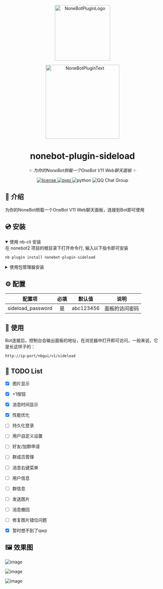 <div align="center">
  <a href="https://webui.nbgui.top"><img src="imgs/logo.png" width="180" height="180" alt="NoneBotPluginLogo"></a>
  <br>
  <p><img src="https://github.com/A-kirami/nonebot-plugin-template/blob/resources/NoneBotPlugin.svg" width="240" alt="NoneBotPluginText"></p>
</div>

<div align="center">

# nonebot-plugin-sideload

_✨ 为你的NoneBot侧载一个OneBot V11 Web聊天面板 ✨_


<a href="./LICENSE">
    <img src="https://img.shields.io/github/license/NonebotGUI/nonebot-plugin-sideload" alt="license">
</a>
<a href="https://pypi.python.org/pypi/nonebot-plugin-sideload.svg">
    <img src="https://img.shields.io/pypi/v/nonebot-plugin-sideload.svg" alt="pypi">
</a>
<img src="https://img.shields.io/badge/python-3.9+-blue.svg" alt="python">
<img src="https://img.shields.io/badge/QQ%E7%BE%A4-972526136-orange?style=flat-square" alt="QQ Chat Group">
</a>
</div>



## 📖 介绍

为你的NoneBot侧载一个OneBot V11 Web聊天面板，连接到Bot即可使用

## 💿 安装

<details open>
<summary>使用 nb-cli 安装</summary>
在 nonebot2 项目的根目录下打开命令行, 输入以下指令即可安装

    nb plugin install nonebot-plugin-sideload

</details>

<details>
<summary>使用包管理器安装</summary>
在 nonebot2 项目的插件目录下, 打开命令行, 根据你使用的包管理器, 输入相应的安装命令

<details>
<summary>pip</summary>

    pip install nonebot-plugin-sideload
</details>
<details>
<summary>pdm</summary>

    pdm add nonebot-plugin-sideload
</details>
<details>
<summary>poetry</summary>

    poetry add nonebot-plugin-sideload
</details>
<details>
<summary>conda</summary>

    conda install nonebot-plugin-sideload
</details>

打开 nonebot2 项目根目录下的 `pyproject.toml` 文件, 在 `[tool.nonebot]` 部分追加写入

    plugins = ["nonebot_plugin_sideload"]

</details>

## ⚙️ 配置

| 配置项 | 必填 | 默认值 | 说明 |
|:-----:|:----:|:----:|:----:|
| sideload_password | 是 | abc123456 | 面板的访问密码 |


## 🎉 使用

Bot连接后，控制台会输出面板的地址，在浏览器中打开即可访问，一般来说，它是长这样子的：

```
http://ip:port/nbgui/v1/sideload
```


## 📑 TODO List

- [x] 图片显示
- [x] +1按钮
- [x] 消息时间显示
- [x] 性能优化
- [ ] 持久化登录
- [ ] 用户自定义设置
- [ ] 好友/加群申请
- [ ] 群成员管理
- [ ] 消息右键菜单
- [ ] 用户信息
- [ ] 群信息
- [ ] 发送图片
- [ ] 消息撤回
- [ ] 修复图片错位问题
- [X] 暂时想不到了qwp



## 🖼️ 效果图

![image](imgs/s1.png)

![image](imgs/s2.png)

![image](imgs/s3.png)
